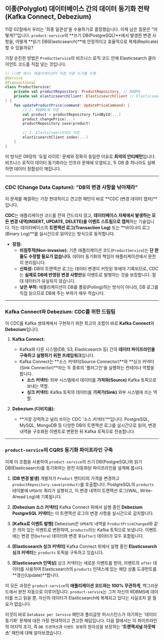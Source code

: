 ## 이종(Polyglot) 데이터베이스 간의 데이터 동기화 전략 (Kafka Connect, Debezium)

11장 02절에서 우리는 '최종 일관성'을 수용하기로 결정했습니다. 이제 남은 질문은 "어떻게?"입니다. `product-service`의 \*\*쓰기 DB(PostgreSQL)\*\*에서 발생한 변경 사항을, 어떻게 \*\*읽기 DB(Elasticsearch)\*\*에 안정적이고 효율적으로 복제(Replicate)할 수 있을까요?

가장 순진한 방법은 `ProductService`의 비즈니스 로직 코드 안에 Elasticsearch 클라이언트 코드를 직접 넣는 것입니다.

```kotlin
// (나쁜 예시) 애플리케이션이 직접 이중 쓰기를 수행
@Service
@Transactional
class ProductService(
    private val productRepository: ProductRepository, // RDBMS
    private val elasticsearchClient: ElasticsearchClient // Elasticsearch
) {
    fun updateProductPrice(command: UpdatePriceCommand) {
        // 1. RDBMS에 저장
        val product = productRepository.findById(...)
        product.changePrice(...)
        productRepository.save(product)
        
        // 2. Elasticsearch에도 저장
        elasticsearchClient.index(...) 
    }
}
```

이 방식은 09장의 '듀얼 라이트' 문제와 정확히 동일한 이유로 **최악의 안티패턴**입니다. 비즈니스 로직이 데이터 동기화라는 인프라 문제에 오염되고, 두 DB 중 하나라도 실패하면 데이터 정합성이 깨집니다.

-----

### CDC (Change Data Capture): "DB의 변경 사항을 낚아채라"

이 문제를 해결하는 가장 현대적이고 견고한 패턴이 바로 \*\*CDC (변경 데이터 캡처)\*\*입니다.

**CDC**는 애플리케이션 코드를 전혀 건드리지 않고, **데이터베이스 자체에서 발생하는 모든 변경 내역(INSERT, UPDATE, DELETE)을 이벤트 스트림으로 캡처**하는 기술입니다. 이는 데이터베이스의 **트랜잭션 로그(Transaction Log)** 또는 \*\*바이너리 로그(Binary Log)\*\*를 실시간으로 읽어오는 방식으로 동작합니다.

  * **장점:**
      * **비침투적(Non-invasive):** 기존 애플리케이션 코드(`ProductService`)는 **단 한 줄도 수정할 필요가 없습니다.** 데이터 동기화의 책임이 애플리케이션에서 완전히 분리됩니다.
      * **신뢰성:** DB의 트랜잭션 로그는 데이터 변경이 커밋된 후에야 기록되므로, CDC는 **실제로 DB에 반영된 변경 사항만**을 이벤트로 발행하는 것을 보장합니다. 절대 데이터가 유실되지 않습니다.
      * **낮은 부하:** 애플리케이션이 DB를 폴링(Polling)하는 방식이 아니라, DB 로그를 직접 읽으므로 DB에 주는 부하가 매우 적습니다.

-----

### Kafka Connect와 Debezium: CDC를 위한 드림팀

이 CDC를 Kafka 생태계에서 구현하기 위한 최고의 조합이 바로 **Kafka Connect**와 **Debezium**입니다.

1.  **Kafka Connect:**

      * Kafka와 다른 시스템(DB, S3, Elasticsearch 등) 간의 **데이터 파이프라인을 구축하고 실행하기 위한 프레임워크**입니다.
      * Kafka Connect는 \*\*소스 커넥터(Source Connector)\*\*와 \*\*싱크 커넥터(Sink Connector)\*\*라는 두 종류의 '플러그인'을 실행하는 컨테이너 역할을 합니다.
          * **소스 커넥터:** 외부 시스템에서 데이터를 **가져와(Source)** Kafka 토픽으로 보내는 역할.
          * **싱크 커넥터:** Kafka 토픽의 데이터를 **가져가(Sink)** 외부 시스템에 쓰는 역할.

2.  **Debezium (디비지움):**

      * \*\*가장 강력하고 널리 쓰이는 CDC '소스 커넥터'\*\*입니다. PostgreSQL, MySQL, MongoDB 등 다양한 DB의 트랜잭션 로그를 실시간으로 읽어, 변경 내역을 구조화된 이벤트로 변환한 뒤 Kafka 토픽으로 전송합니다.

-----

### `product-service`의 CQRS 동기화 파이프라인 구축

이제 이 조합을 사용하여 `product-service`의 쓰기 DB(PostgreSQL)와 읽기 DB(Elasticsearch)를 동기화하는 완전 자동화된 파이프라인을 설계해 봅시다.

1.  **[DB 변경 발생]** 개발자가 `Product` 엔티티의 가격을 변경하고 `productRepository.save(product)`를 호출합니다. PostgreSQL의 `products` 테이블에 `UPDATE` 쿼리가 실행되고, 이 변경 내역이 트랜잭션 로그(WAL, Write-Ahead Log)에 기록됩니다.

2.  **[Debezium 소스 커넥터]** Kafka Connect 위에서 실행 중인 **Debezium PostgreSQL 커넥터**는 이 트랜잭션 로그의 변경 사항을 실시간으로 감지합니다.

3.  **[Kafka로 이벤트 발행]** Debezium은 `UPDATE` 내역을 `ProductPriceChanged`와 같은 의미 있는 이벤트로 변환하여, `products`라는 Kafka 토픽으로 보냅니다. 이벤트에는 변경 전(`before`) 데이터와 변경 후(`after`) 데이터가 모두 포함됩니다.

4.  **[Elasticsearch 싱크 커넥터]** Kafka Connect 위에서 실행 중인 **Elasticsearch 싱크 커넥터**는 `products` 토픽을 구독하고 있습니다.

5.  **[Elasticsearch 인덱싱]** 싱크 커넥터는 새로운 이벤트를 받아, 이벤트의 `after` 데이터를 사용하여 Elasticsearch의 `products` 인덱스에 있는 해당 상품 도큐먼트를 \*\*갱신(Update)\*\*합니다.

이 모든 과정은 `product-service`의 **애플리케이션 코드와는 100% 무관하게**, 백그라운드에서 완전 자동으로 이루어집니다. `product-service`는 그저 자신의 RDBMS에 데이터를 쓰고 읽을 뿐, 자신의 데이터가 Elasticsearch에 복제되고 있다는 사실조차 알 필요가 없습니다.

이것이 바로 `Database per Service` 패턴과 폴리글랏 퍼시스턴스가 야기하는 '데이터 동기화' 문제에 대한 가장 현대적이고 견고한 해답입니다. 다음 절에서는 이 파이프라인의 마지막 조각, 즉 `DB 트랜잭션`과 `이벤트 발행`의 원자성을 보장하는 **'트랜잭셔널 아웃박스'** 패턴에 대해 알아보겠습니다.